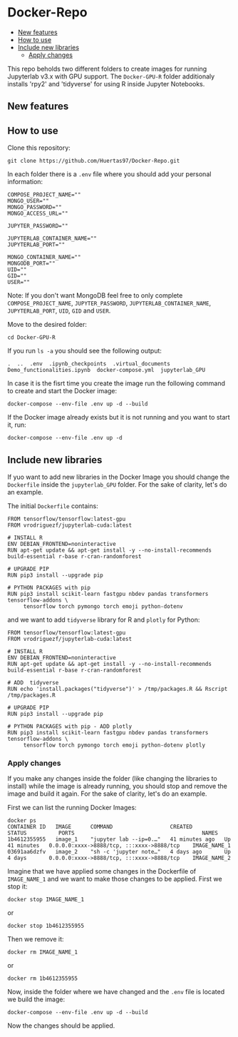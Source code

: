 # Docker-Repo

- [New features](#new-features)
- [How to use](#how-to-use)
- [Include new libraries](#include-new-libraries)
     - [Apply changes](#apply-changes)

This repo beholds two different folders to create images for running Jupyterlab v3.x with GPU support. The `Docker-GPU-R` folder additionaly installs 'rpy2' and 'tidyverse' for using R inside Jupyter Notebooks. 

## New features


## How to use

Clone this repository:

```
git clone https://github.com/Huertas97/Docker-Repo.git
```

In each folder there is a `.env` file where you should add your personal information: 

```
COMPOSE_PROJECT_NAME=""
MONGO_USER=""
MONGO_PASSWORD=""
MONGO_ACCESS_URL=""

JUPYTER_PASSWORD=""

JUPYTERLAB_CONTAINER_NAME=""
JUPYTERLAB_PORT=""

MONGO_CONTAINER_NAME=""
MONGODB_PORT=""
UID=""
GID=""
USER=""
```

Note: If you don't want MongoDB feel free to only complete `COMPOSE_PROJECT_NAME`, `JUPYTER_PASSWORD`, `JUPYTERLAB_CONTAINER_NAME`, `JUPYTERLAB_PORT`, `UID`, `GID` and `USER`.

Move to the desired folder:

```
cd Docker-GPU-R
```

If you run `ls -a` you should see the following output:

```
.  ..  .env  .ipynb_checkpoints  .virtual_documents  Demo_functionalities.ipynb  docker-compose.yml  jupyterlab_GPU
```

In case it is the fisrt time you create the image run the following command to create and start the Docker image:
```
docker-compose --env-file .env up -d --build
```

If the Docker image already exists but it is not running and you want to start it, run:
```
docker-compose --env-file .env up -d
```

## Include new libraries

If yuo want to add new libraries in the Docker Image you should change the `Dockerfile` inside the `jupyterlab_GPU` folder. 
For the sake of clarity, let's do an example. 

The initial `Dockerfile` contains:

```
FROM tensorflow/tensorflow:latest-gpu
FROM vrodriguezf/jupyterlab-cuda:latest

# INSTALL R
ENV DEBIAN_FRONTEND=noninteractive
RUN apt-get update && apt-get install -y --no-install-recommends build-essential r-base r-cran-randomforest

# UPGRADE PIP
RUN pip3 install --upgrade pip

# PYTHON PACKAGES with pip
RUN pip3 install scikit-learn fastgpu nbdev pandas transformers tensorflow-addons \
     tensorflow torch pymongo torch emoji python-dotenv
```

and we want to add `tidyverse` library for R and `plotly` for Python:

```
FROM tensorflow/tensorflow:latest-gpu
FROM vrodriguezf/jupyterlab-cuda:latest

# INSTALL R
ENV DEBIAN_FRONTEND=noninteractive
RUN apt-get update && apt-get install -y --no-install-recommends build-essential r-base r-cran-randomforest

# ADD  tidyverse
RUN echo 'install.packages("tidyverse")' > /tmp/packages.R && Rscript /tmp/packages.R

# UPGRADE PIP
RUN pip3 install --upgrade pip

# PYTHON PACKAGES with pip - ADD plotly
RUN pip3 install scikit-learn fastgpu nbdev pandas transformers tensorflow-addons \
     tensorflow torch pymongo torch emoji python-dotenv plotly
```


### Apply changes
If you make any changes inside the folder (like changing the libraries to install) while the image is already running, you should stop and remove the image and build it again. For the sake of clarity, let's do an example. 

First we can list the running Docker Images:
```
docker ps
CONTAINER ID   IMAGE      COMMAND                  CREATED          STATUS          PORTS                                        NAMES
1b4612355955   image_1    "jupyter lab --ip=0.…"   41 minutes ago   Up 41 minutes   0.0.0.0:xxxx->8888/tcp, :::xxxx->8888/tcp    IMAGE_NAME_1
03691aa6dzfv   image_2    "sh -c 'jupyter note…"   4 days ago       Up 4 days       0.0.0.0:xxxx->8888/tcp, :::xxxx->8888/tcp    IMAGE_NAME_2
```

Imagine that we have applied some changes in the Dockerfile of `IMAGE_NAME_1` and we want to make those changes to be applied. First we stop it:
```
docker stop IMAGE_NAME_1
```

or 

```
docker stop 1b4612355955
```

Then we remove it:

```
docker rm IMAGE_NAME_1
```

or 

```
docker rm 1b4612355955
```

Now, inside the folder where we have changed and the `.env` file is located we build the image:
```
docker-compose --env-file .env up -d --build
```

Now the changes should be applied. 
